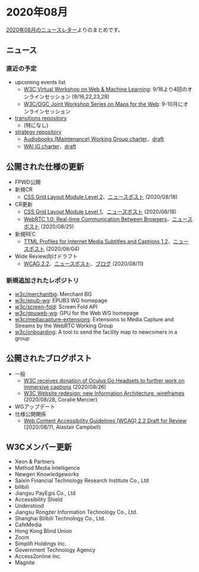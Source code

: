 # 2020年08月

[2020年08月のニュースレター](https://lists.w3.org/Archives/Public/w3c-announce/2020JulSep/subject.html)よりのまとめです。

## ニュース


### 直近の予定

* upcoming events list
  * [W3C Virtual Workshop on Web & Machine Learning](https://www.w3.org/2020/06/machine-learning-workshop/): 9/16より4回のオンラインセッション (9/16,22,23,29)
  * [W3C/OGC Joint Workshop Series on Maps for the Web](https://www.w3.org/2020/maps/): 9-10月にオンラインセッション
* [transitions repository](https://github.com/w3c/transitions/issues)
  * (特になし)
* [strategy repository](https://github.com/w3c/strategy/issues)
  * [Audiobooks (Maintenance) Working Group charter](https://github.com/w3c/strategy/issues/229)、[draft](https://w3c.github.io/audiobooks-wg-charter/)
  * [WAI IG charter](https://github.com/w3c/strategy/issues/228)、[draft](https://www.w3.org/WAI/IG/20200804.html)

## 公開された仕様の更新

* FPWD公開
* 新規CR
  * [CSS Grid Layout Module Level 2](https://www.w3.org/TR/2020/CR-css-grid-2-20200818/)、[ニュースポスト](https://www.w3.org/blog/news/archives/8662) (2020/08/18)
* CR更新
  * [CSS Grid Layout Module Level 1](https://www.w3.org/TR/2020/CR-css-grid-1-20200818/)、[ニュースポスト](https://www.w3.org/blog/news/archives/8662) (2020/08/18)
  * [WebRTC 1.0: Real-time Communication Between Browsers](https://www.w3.org/TR/2020/CR-webrtc-20200825/)、[ニュースポスト](https://www.w3.org/blog/news/archives/8666) (2020/08/25)
* 新規REC
  * [TTML Profiles for Internet Media Subtitles and Captions 1.2](https://www.w3.org/TR/2020/REC-ttml-imsc1.2-20200804/)、[ニュースポスト](https://www.w3.org/blog/news/archives/8656) (2020/08/04)
* Wide Review向けドラフト
  * [WCAG 2.2](https://www.w3.org/TR/2020/WD-WCAG22-20200811/)、[ニュースポスト](https://www.w3.org/blog/news/archives/8659)、[ブログ](https://www.w3.org/blog/2020/08/wcag22-wide-review/) (2020/08/11)

### 新規追加されたレポジトリ

* [w3c/merchantbg](https://github.com/w3c/merchantbg): Merchant BG
* [w3c/epub-wg](https://github.com/w3c/epub-wg): EPUB3 WG homepage
* [w3c/screen-fold](https://github.com/w3c/screen-fold): Screen Fold API
* [w3c/gpuweb-wg](https://github.com/w3c/gpuweb-wg): GPU for the Web WG homepage
* [w3c/mediacapture-extensions](https://github.com/w3c/mediacapture-extensions): Extensions to Media Capture and Streams by the WebRTC Working Group
* [w3c/onboarding](https://github.com/w3c/onboarding): A tool to send the facility map to newcomers in a group

## 公開されたブログポスト

* 一般
  * [W3C receives donation of Oculus Go Headsets to further work on immersive captions](https://www.w3.org/blog/news/archives/8604) (2020/08/26)
  * [W3C Website redesign: new Information Architecture, wireframes](https://www.w3.org/blog/2020/08/w3c-website-redesign-new-information-architecture-wireframes/) (2020/08/28, Coralie Mercier)
* WGアップデート
* 仕様公開関係
  * [Web Content Accessibility Guidelines (WCAG) 2.2 Draft for Review](https://www.w3.org/blog/2020/08/wcag22-wide-review/) (2020/08/11, Alastair Campbell)

## W3Cメンバー更新

* Xeon & Partners
* Method Media Intelligence
* Newgen Knowledgeworks
* Saixin Financial Technology Research Institute Co., Ltd
* bilibili
* Jiangsu PayEgis Co., Ltd
* Accessibility Shield
* Understood
* Jiangsu Rongzer Information Technology Co., Ltd.
* Shanghai Bilibili Technology Co., Ltd.
* CafeMedia
* Hong Kong Blind Union
* Zoom
* Simplifi Holdings Inc.
* Government Technology Agency
* Access2online Inc.
* Magnite
